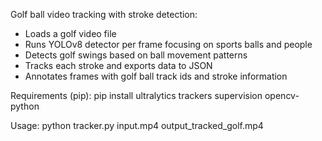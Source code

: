 Golf ball video tracking with stroke detection:
 - Loads a golf video file
 - Runs YOLOv8 detector per frame focusing on sports balls and people
 - Detects golf swings based on ball movement patterns
 - Tracks each stroke and exports data to JSON
 - Annotates frames with golf ball track ids and stroke information

Requirements (pip):
  pip install ultralytics trackers supervision opencv-python

Usage:
  python tracker.py input.mp4 
  output_tracked_golf.mp4